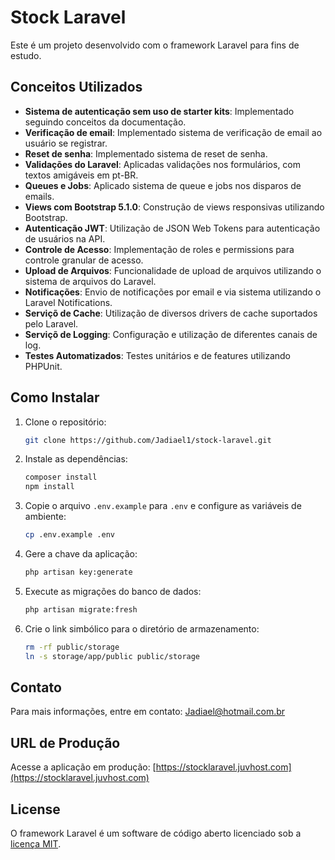 # Stock Laravel

Este é um projeto desenvolvido com o framework Laravel para fins de estudo.

## Conceitos Utilizados
- **Sistema de autenticação sem uso de starter kits**: Implementado seguindo conceitos da documentação.
- **Verificação de email**: Implementado sistema de verificação de email ao usuário se registrar.
- **Reset de senha**: Implementado sistema de reset de senha.
- **Validações do Laravel**: Aplicadas validações nos formulários, com textos amigáveis em pt-BR.
- **Queues e Jobs**: Aplicado sistema de queue e jobs nos disparos de emails.
- **Views com Bootstrap 5.1.0**: Construção de views responsivas utilizando Bootstrap.
- **Autenticação JWT**: Utilização de JSON Web Tokens para autenticação de usuários na API.
- **Controle de Acesso**: Implementação de roles e permissions para controle granular de acesso.
- **Upload de Arquivos**: Funcionalidade de upload de arquivos utilizando o sistema de arquivos do Laravel.
- **Notificações**: Envio de notificações por email e via sistema utilizando o Laravel Notifications.
- **Serviçõ de Cache**: Utilização de diversos drivers de cache suportados pelo Laravel.
- **Serviçõ de Logging**: Configuração e utilização de diferentes canais de log.
- **Testes Automatizados**: Testes unitários e de features utilizando PHPUnit.

## Como Instalar

1. Clone o repositório:
    ```bash
    git clone https://github.com/Jadiael1/stock-laravel.git
    ```

2. Instale as dependências:
    ```bash
    composer install
    npm install
    ```

3. Copie o arquivo `.env.example` para `.env` e configure as variáveis de ambiente:
    ```bash
    cp .env.example .env
    ```

4. Gere a chave da aplicação:
    ```bash
    php artisan key:generate
    ```

5. Execute as migrações do banco de dados:
    ```bash
    php artisan migrate:fresh
    ```

6. Crie o link simbólico para o diretório de armazenamento:
    ```bash
    rm -rf public/storage
    ln -s storage/app/public public/storage
    ```

## Contato

Para mais informações, entre em contato: Jadiael@hotmail.com.br

## URL de Produção

Acesse a aplicação em produção: [https://stocklaravel.juvhost.com](https://stocklaravel.juvhost.com)

## License

O framework Laravel é um software de código aberto licenciado sob a [licença MIT](https://opensource.org/licenses/MIT).
